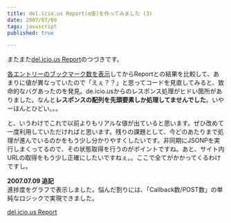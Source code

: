 ```yaml
---
title: del.icio.us Report(α版)を作ってみました (3)
date: 2007/07/09
tags: javascript
published: true

---
```


<p>またまた<a href="http://lab.katsuma.tv/del.icio.us_report/">del.icio.us Report</a>のつづきです。</p>

<p><a href="http://blog.katsuma.tv/2007/07/mt_plugin_sbm.html">各エントリーのブックマーク数を表示</a>してからReportとの結果を比較して、あまりに値が異なっていたので「えぇ？？」と思ってコードを見直してみると、致命的なバグあったのを発見。de.icio.usからのレスポンス処理がヒドい箇所がありました。なんと<strong>レスポンスの配列を先頭要素しか処理してませんでした</strong>。いやーほんとひどい。。。</p>

<p>と、いうわけでこれで以前よりもリアルな値が出ていると思います。ぜひ改めて一度利用していただければと思います。残りの課題として、今どのあたりまで処理が進んでいるのかをもう少し分かりやすくしたいです。非同期にJSONPを実行しまくってるので、その状態取得を行うのがポイントですね。あと、サイト内URLの取得をもう少し正確にしたいですねぇ。。ここで全てがかかってくるわけですし。</p>

<p><strong>2007.07.09 追記</strong><br />
進捗度をグラフで表示しました。悩んだ割りには、「Callback数/POST数」の単純なロジックで実現できました。</p>

<p><a href="http://lab.katsuma.tv/del.icio.us_report/">del.icio.us Report</a></p>

